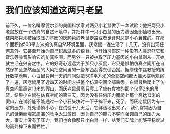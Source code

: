 # 我们应该知道这两只老鼠
前不久，一位名叫摩德尔丝的美国科学家对两只小老鼠做了一次试验：他把两只小老鼠放在一个仿真的自然环境中，并把其中一只小白鼠的压力基因全部抽取出米。结果那只未被抽取压力基因的灰颜色的老鼠走路或者觅食时总是小心翼翼的。在那个面积约500平方米的仿真自然环境里面，灰老鼠一连生活了十几天，没有出现任何意外。它甚至开始为自己积蓄过冬的粮食，也开始习惯这一种没有人类恐吓它和音乐等噪音影响它的仿真空间。而另外一只被抽取了压力基因的小白鼠则从一开始就生活在兴奋之中。它的好奇心远远大于那只小灰鼠，它只是惧怕仿真空间所在自然保护区忽然而至的大风把空间里的一些东西刮得东倒西摇。据摩德尔丝教授的统计数字表明，小白鼠只用一天的时间就把500平方米的全部空间都大摇大摆地观察了一遍，灰老鼠用了近四天的时间才把整个仿真空间全部熟悉。白鼠最后爬上了仿真空间里高达13米的假山，而灰老鼠最高只爬上了盛有食物的那个仅高2米的吊篮。结果小白鼠在仿真空间的第三天，因为没有任何压力而爬上那个高达13米的假山，在试验能不能通过一个小石头块时一下子摔下来，死了。而灰老鼠因为有一定的压力，处处谨慎小心，在试验十几天后，它鲜活地出来了。 
我们常常因为自己的慵懒而埋怨周围的竞争太过激烈，因为自己的能力不够而强调自己的压力太大。事实上没有了压力，我们也会像那只小白鼠一样，从我们实际上能够平稳度过的高处摔下来而牺牲。
  